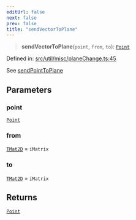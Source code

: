 ```yaml
---
editUrl: false
next: false
prev: false
title: "sendVectorToPlane"
---
```


> **sendVectorToPlane**(`point`, `from`, `to`): [`Point`](/api/classes/point/)

Defined in: [src/util/misc/planeChange.ts:45](https://github.com/fabricjs/fabric.js/blob/9a792f4b7b8031f02ec7ea4ce8c99f810e45cfec/src/util/misc/planeChange.ts#L45)

See [sendPointToPlane](/api/fabric/namespaces/util/functions/sendpointtoplane/)

## Parameters

### point

[`Point`](/api/classes/point/)

### from

[`TMat2D`](/api/type-aliases/tmat2d/) = `iMatrix`

### to

[`TMat2D`](/api/type-aliases/tmat2d/) = `iMatrix`

## Returns

[`Point`](/api/classes/point/)
